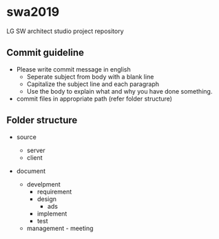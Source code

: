 # swa2019
LG SW architect studio project repository 


## Commit guideline
- Please write commit message in english 
  - Seperate subject from body with a blank line 
  - Capitalize the subject line and each paragraph 
  - Use the body to explain what and why you have done something.
- commit files in appropriate path (refer folder structure)


## Folder structure 
- source 
  - server	
  - client

- document 
  - develpment
    - requirement 
    - design 
      - ads 
    - implement 
    - test
  - management 
		- meeting
    
